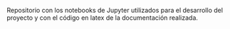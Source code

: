 Repositorio con los notebooks de Jupyter utilizados para el desarrollo del proyecto y con el código en latex de la documentación realizada.
